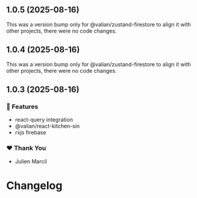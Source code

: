## 1.0.5 (2025-08-16)

This was a version bump only for @valian/zustand-firestore to align it with other projects, there were no code changes.

## 1.0.4 (2025-08-16)

This was a version bump only for @valian/zustand-firestore to align it with other projects, there were no code changes.

## 1.0.3 (2025-08-16)

### 🚀 Features

- react-query integration
- @valian/react-kitchen-sin
- rxjs firebase

### ❤️ Thank You

- Julien Marcil

# Changelog

